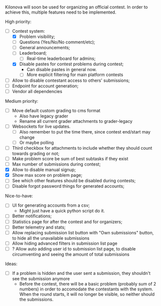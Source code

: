 Kilonova will soon be used for organizing an official contest. In order to achieve this, multiple features need to be implemented.

High priority:
- [ ] Contest system:
	- [x] Problem visibility;
	- [ ] Questions (Yes/No/No comment/etc);
	- [ ] General announcements;
	- [ ] Leaderboard;
        - [ ] Real-time leaderboard for admins;
    - [x] Disable pastes for contest problems during contest;
        - Can disable pastes in general now.
        - [ ] More explicit filtering for main platform contests
- [ ] Allow to disable contestant access to others' submissions;
- [ ] Endpoint for account generation;
- [ ] Vendor all dependencies

Medium priority:
- [ ] Move default custom grading to cms format
    - Also have legacy grader
    - Rename all current grader attachments to grader-legacy
- [ ] Websockets for live updates.
    - [ ] Also remember to put the time there, since contest end/start may change
    - [ ] Or maybe polling
- [ ] Third checkbox for attachments to include whether they should count towards grading or not;
- [ ] Make problem score be sum of best subtasks if they exist
- [ ] Max number of submissions during contest;
- [x] Allow to disable manual signup;
- [x] Show max score on problem page;
- [ ] See which other features should be disabled during contests;
- [ ] Disable forgot password things for generated accounts;

Nice-to-have:
- [ ] UI for generating accounts from a csv;
	- Might just have a quick python script do it.
- [ ] Better notifications;
- [ ] Statistics page for after the contest and for organizers;
- [ ] Better telemetry and stats;
- [ ] Allow replacing submission list button with "Own submissions" button, to hide all the unavailable submissions
- [ ] Allow hiding advanced filters in submission list page
- [ ] ? Allow auto adding user id to submission list page, to disable circumventing and seeing the amount of total submissions

Ideas:
- [ ] If a problem is hidden and the user sent a submission, they shouldn't see the submission anymore
    - Before the contest, there will be a basic problem (probably sum of 2 numbers) in order to accomodate the contestants with the system. When the round starts, it will no longer be visible, so neither should the submissions.
